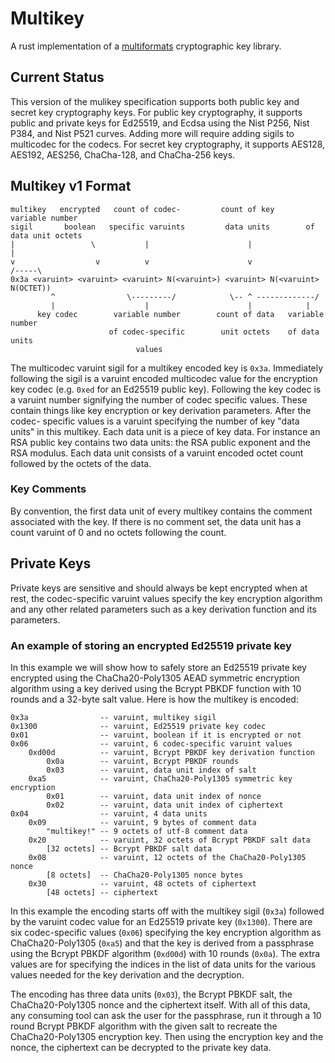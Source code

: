 # Multikey

A rust implementation of a
[multiformats](https://github.com/multiformats/multiformats) cryptographic key
library.

## Current Status

This version of the mulikey specification supports both public key and secret
key cryptography keys. For public key cryptography, it supports public and
private keys for Ed25519, and Ecdsa using the Nist P256, Nist P384, and Nist
P521 curves. Adding more will require adding sigils to multicodec for the
codecs. For secret key cryptography, it supports AES128, AES192, AES256,
ChaCha-128, and ChaCha-256 keys.

## Multikey v1 Format 

```
multikey   encrypted   count of codec-         count of key         variable number
sigil       boolean   specific varuints         data units        of data unit octets 
|                 \           |                      |                     |
v                  v          v                      v                  /-----\
0x3a <varuint> <varuint> <varuint> N(<varuint>) <varuint> N(<varuint> N(OCTET))
         ^                \---------/            \-- ^ -------------/
         |                    |                      |            |
      key codec        variable number        count of data   variable number
                      of codec-specific        unit octets    of data units
                            values
```

The multicodec varuint sigil for a multikey encoded key is `0x3a`. Immediately
following the sigil is a varuint encoded multicodec value for the encryption
key codec (e.g. `0xed` for an Ed25519 public key). Following the key codec is a
varuint number signifying the number of codec specific values. These contain
things like key encryption or key derivation parameters. After the codec-
specific values is a varuint specifying the number of key "data units" in this
multikey. Each data unit is a piece of key data. For instance an RSA public key
contains two data units: the RSA public exponent and the RSA modulus. Each data
unit consists of a varuint encoded octet count followed by the octets of the
data.

### Key Comments

By convention, the first data unit of every multikey contains the comment 
associated with the key. If there is no comment set, the data unit has a 
count varuint of 0 and no octets following the count.

## Private Keys

Private keys are sensitive and should always be kept encrypted when at rest,
the codec-specific varuint values specify the key encryption algorithm and any 
other related parameters such as a key derivation function and its parameters.

### An example of storing an encrypted Ed25519 private key

In this example we will show how to safely store an Ed25519 private key 
encrypted using the ChaCha20-Poly1305 AEAD symmetric encryption algorithm using
a key derived using the Bcrypt PBKDF function with 10 rounds and a 32-byte 
salt value. Here is how the multikey is encoded:

```
0x3a                -- varuint, multikey sigil 
0x1300              -- varuint, Ed25519 private key codec 
0x01                -- varuint, boolean if it is encrypted or not
0x06                -- varuint, 6 codec-specific varuint values 
    0xd00d          -- varuint, Bcrypt PBKDF key derivation function
        0x0a        -- varuint, Bcrypt PBKDF rounds
        0x03        -- varuint, data unit index of salt
    0xa5            -- varuint, ChaCha20-Poly1305 symmetric key encryption
        0x01        -- varuint, data unit index of nonce
        0x02        -- varuint, data unit index of ciphertext
0x04                -- varuint, 4 data units
    0x09            -- varuint, 9 bytes of comment data
        "multikey!" -- 9 octets of utf-8 comment data
    0x20            -- varuint, 32 octets of Bcrypt PBKDF salt data
        [32 octets] -- Bcrypt PBKDF salt data
    0x08            -- varuint, 12 octets of the ChaCha20-Poly1305 nonce
        [8 octets]  -- ChaCha20-Poly1305 nonce bytes
    0x30            -- varuint, 48 octets of ciphertext
        [48 octets] -- ciphertext
```

In this example the encoding starts off with the multikey sigil (`0x3a`)
followed by the varuint codec value for an Ed25519 private key (`0x1300`).
There are six codec-specific values (`0x06`) specifying the key encryption
algorithm as ChaCha20-Poly1305 (`0xa5`) and that the key is derived from a
passphrase using the Bcrypt PBKDF algorithm (`0xd00d`) with 10 rounds (`0x0a`).
The extra values are for specifying the indices in the list of data units for 
the various values needed for the key derivation and the decryption.

The encoding has three data units (`0x03`), the Bcrypt PBKDF salt, the
ChaCha20-Poly1305 nonce and the ciphertext itself. With all of this data, any
consuming tool can ask the user for the passphrase, run it through a 10 round
Bcrypt PBKDF algorithm with the given salt to recreate the ChaCha20-Poly1305
encryption key. Then using the encryption key and the nonce, the ciphertext can
be decrypted to the private key data.
